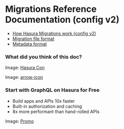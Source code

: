 # Migrations Reference Documentation (config v2)

- [ How Hasura Migrations work (config v2) ](https://hasura.io/docs/latest/migrations-metadata-seeds/legacy-configs/config-v2/reference/how-it-works/)
- [ Migration file format ](https://hasura.io/docs/latest/migrations-metadata-seeds/legacy-configs/config-v2/reference/migration-file-format/)
- [ Metadata format ](https://hasura.io/docs/latest/migrations-metadata-seeds/legacy-configs/config-v2/reference/metadata-format/)


### What did you think of this doc?

Image: [ Hasura Con ](https://res.cloudinary.com/dh8fp23nd/image/upload/v1686154570/hasura-con-2023/has-con-light-date_r2a2ud.png)

Image: [ arrow-icon ](https://res.cloudinary.com/dh8fp23nd/image/upload/v1683723549/main-web/chevron-right_ldbi7d.png)

### Start with GraphQL on Hasura for Free

- Build apps and APIs 10x faster
- Built-in authorization and caching
- 8x more performant than hand-rolled APIs


Image: [ Promo ](https://hasura.io/docs/assets/images/hasura-free-ff60e409244e0ea12b5a3045d1a9096b.png)